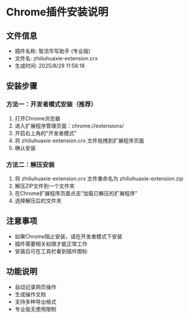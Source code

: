 # Chrome插件安装说明

## 文件信息
- 插件名称: 智流华写助手 (专业版)
- 文件名: zhiliuhuaxie-extension.crx
- 生成时间: 2025/8/29 11:58:18

## 安装步骤

### 方法一：开发者模式安装（推荐）
1. 打开Chrome浏览器
2. 进入扩展程序管理页面：chrome://extensions/
3. 开启右上角的"开发者模式"
4. 将 zhiliuhuaxie-extension.crx 文件拖拽到扩展程序页面
5. 确认安装

### 方法二：解压安装
1. 将 zhiliuhuaxie-extension.crx 文件重命名为 zhiliuhuaxie-extension.zip
2. 解压ZIP文件到一个文件夹
3. 在Chrome扩展程序页面点击"加载已解压的扩展程序"
4. 选择解压后的文件夹

## 注意事项
- 如果Chrome阻止安装，请在开发者模式下安装
- 插件需要相关权限才能正常工作
- 安装后可在工具栏看到插件图标

## 功能说明
- 自动记录网页操作
- 生成操作文档
- 支持多种导出格式
- 专业版无使用限制